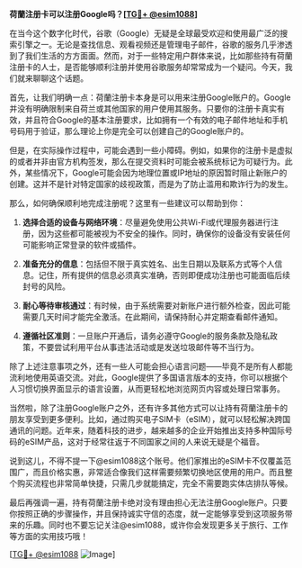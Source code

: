 **荷蘭注册卡可以注册Google吗？[[TG💪+ @esim1088](https://t.me/s/esim1088)]**

在当今这个数字化时代，谷歌（Google）无疑是全球最受欢迎和使用最广泛的搜索引擎之一。无论是查找信息、观看视频还是管理电子邮件，谷歌的服务几乎渗透到了我们生活的方方面面。然而，对于一些特定用户群体来说，比如那些持有荷蘭注册卡的人士，是否能够顺利注册并使用谷歌服务却常常成为一个疑问。今天，我们就来聊聊这个话题。

首先，让我们明确一点：荷蘭注册卡本身是可以用来注册Google账户的。Google并没有明确限制来自荷兰或其他国家的用户使用其服务。只要你的注册卡真实有效，并且符合Google的基本注册要求，比如拥有一个有效的电子邮件地址和手机号码用于验证，那么理论上你是完全可以创建自己的Google账户的。

但是，在实际操作过程中，可能会遇到一些小障碍。例如，如果你的注册卡是虚拟的或者并非由官方机构签发，那么在提交资料时可能会被系统标记为可疑行为。此外，某些情况下，Google可能会因为地理位置或IP地址的原因暂时阻止新账户的创建。这并不是针对特定国家的歧视政策，而是为了防止滥用和欺诈行为的发生。

那么，如何确保顺利地完成注册呢？这里有一些建议可以帮助到你：

1. **选择合适的设备与网络环境**：尽量避免使用公共Wi-Fi或代理服务器进行注册，因为这些都可能被视为不安全的操作。同时，确保你的设备没有安装任何可能影响正常登录的软件或插件。

2. **准备充分的信息**：包括但不限于真实姓名、出生日期以及联系方式等个人信息。记住，所有提供的信息必须真实准确，否则即便成功注册也可能面临后续封号的风险。

3. **耐心等待审核通过**：有时候，由于系统需要对新账户进行额外检查，因此可能需要几天时间才能完全激活。在此期间，请保持耐心并定期查看邮件通知。

4. **遵循社区准则**：一旦账户开通后，请务必遵守Google的服务条款及隐私政策，不要尝试利用平台从事违法活动或是发送垃圾邮件等不当行为。

除了上述注意事项之外，还有一些人可能会担心语言问题——毕竟不是所有人都能流利地使用英语交流。对此，Google提供了多国语言版本的支持，你可以根据个人习惯切换界面显示的语言设置，从而更轻松地浏览网页内容或处理日常事务。

当然啦，除了注册Google账户之外，还有许多其他方式可以让持有荷蘭注册卡的朋友享受到更多便利。比如，通过购买电子SIM卡（eSIM），就可以轻松解决跨国通讯的问题。近年来，随着科技的进步，越来越多的企业开始推出支持多种国际号码的eSIM产品，这对于经常往返于不同国家之间的人来说无疑是个福音。

说到这儿，不得不提一下@esim1088这个账号。他们家推出的eSIM卡不仅覆盖范围广，而且价格实惠，非常适合像我们这样需要频繁切换地区使用的用户。而且整个购买流程也非常简单快捷，只需几步就能搞定，完全不需要跑实体店排队等候。

最后再强调一遍，持有荷蘭注册卡绝对没有理由担心无法注册Google账户。只要你按照正确的步骤操作，并且保持诚实守信的态度，就一定能够享受到这项服务带来的乐趣。同时也不要忘记关注@esim1088，或许你会发现更多关于旅行、工作等方面的实用技巧哦！

[[TG💪+ @esim1088](https://t.me/s/esim1088) ![Image](https://i.postimg.cc/4NQfJmqS/Snipaste-2025-05-13-00-14-12.png)]